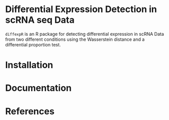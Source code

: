 # Differential Expression Detection in scRNA seq Data

`diffexpR` is an R package for detecting differential expression in scRNA Data from two different conditions using the Wasserstein distance and a differential proportion test.

# Installation

# Documentation

# References

